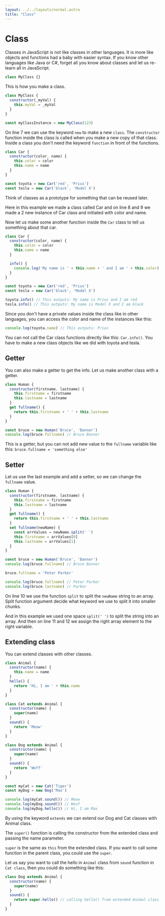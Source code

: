 ```yaml
---
layout: ../../layouts/normal.astro
title: "Class"
---
```

# Class

Classes in JavaScript is not like classes in other languages.
It is more like objects and functions had a baby with easier syntax.
If you know other languages like Java or C#, forget all you know about classes and let us re-learn all in JavaScript.

```javascript
class MyClass {}
```

This is how you make a class.

```javascript
class MyClass {
  constructor(_myVal) {
    this.myVal = _myVal
  }
}

const myClassInstance = new MyClass(123)
```

On line 7 we can use the keyword `new` to make a new `class`.
The `constructor` function inside the class is called when you make a new copy of that class.
Inside a class you don't need the keyword `function` in front of the functions.

```javascript
class Car {
  constructor(color, name) {
    this.color = color
    this.name = name
  }
}

const toyota = new Car('red', 'Prius')
const tesla = new Car('black', 'Model X')
```

Think of classes as a prototype for something that can be reused later.

Here in this example we made a class called Car and on line 8 and 9 we made a 2 new instance of Car class and initiated with color and name.

Now let us make some another function inside the `Car` class to tell us something about that car.

```javascript
class Car {
  constructor(color, name) {
    this.color = color
    this.name = name
  }

  info() {
    console.log('My name is ' + this.name + ' and I am ' + this.color)
  }
}

const toyota = new Car('red', 'Prius')
const tesla = new Car('black', 'Model X')

toyota.info() // This outputs: My name is Prius and I am red
tesla.info() // This outputs: My name is Model X and I am black
```

Since you don't have a private values inside the class like in other languages, you can access the color and name of the instances like this:

```javascript
console.log(toyota.name) // This outputs: Prius
```

You can not call the Car class functions directly like this: `Car.info()`.
You have to make a new class objects like we did with toyota and tesla.

## Getter

You can also make a getter to get the info. Let us make another class with a getter.

```javascript
class Human {
  constructor(firstname, lastname) {
    this.firstname = firstname
    this.lastname = lastname
  }
  get fullname() {
    return this.firstname + ' ' + this.lastname
  }
}

const bruce = new Human('Bruce', 'Banner')
console.log(bruce.fullname) // Bruce Banner
```

This is a getter, but you can not add new value to the `fullname` variable like this: `bruce.fullname = 'something else'`

## Setter

Let us use the last example and add a setter, so we can change the `fullname` value.

```javascript
class Human {
  constructor(firstname, lastname) {
    this.firstname = firstname
    this.lastname = lastname
  }
  get fullname() {
    return this.firstname + ' ' + this.lastname
  }
  set fullname(newName) {
    const arrValues = newName.split(' ')
    this.firstname = arrValues[0]
    this.lastname = arrValues[1]
  }
}

const bruce = new Human('Bruce', 'Banner')
console.log(bruce.fullname) // Bruce Banner

bruce.fullname = 'Peter Parker'

console.log(bruce.fullname) // Peter Parker
console.log(bruce.lastname) // Parker
```

On line 10 we use the function `split` to split the `newName` string to an array.
Split function argument decide what keyword we use to split it into smaller chunks.

And in this example we used one space `split(' ')` to split the string into an array.
And then on line 11 and 12 we assign the right array element to the right variable.

## Extending class

You can extend classes with other classes.

```javascript
class Animal {
  constructor(name) {
    this.name = name
  }
  hello() {
    return 'Hi, I am ' + this.name
  }
}

class Cat extends Animal {
  constructor(name) {
    super(name)
  }
  sound() {
    return 'Meow'
  }
}

class Dog extends Animal {
  constructor(name) {
    super(name)
  }
  sound() {
    return 'Woff'
  }
}

const myCat = new Cat('Tiger')
const myDog = new Dog('Max')

console.log(myCat.sound()) // Meow
console.log(myDog.sound()) // Woof
console.log(myDog.hello()) // Hi, I am Max
```

By using the keyword `extends` we can extend our Dog and Cat classes with Animal class.

The `super()` function is calling the constructor from the extended class and passing the name parameter.

`super` is the same as `this` from the extended class.
If you want to call some function in the parent class, you could use the `super`.

Let us say you want to call the hello in `Animal` class from `sound` function in `Cat class`, then you could do something like this:

```javascript
class Dog extends Animal {
  constructor(name) {
    super(name)
  }
  sound() {
    return super.hello() // calling hello() from extended Animal class
  }
}
```
